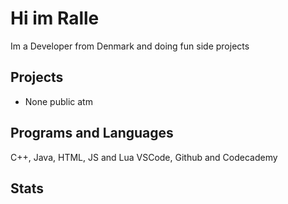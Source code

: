 # Hi im Ralle
Im a Developer from Denmark and doing fun side projects

## Projects

- None public atm

## Programs and Languages
C++, Java, HTML, JS and Lua
VSCode, Github and Codecademy

## Stats
